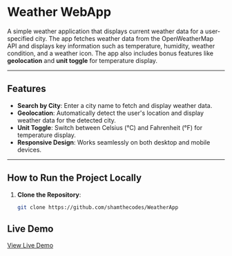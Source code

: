 # Weather WebApp

A simple weather application that displays current weather data for a user-specified city. The app fetches weather data from the OpenWeatherMap API and displays key information such as temperature, humidity, weather condition, and a weather icon. The app also includes bonus features like **geolocation** and **unit toggle** for temperature display.

---

## Features

- **Search by City**: Enter a city name to fetch and display weather data.
- **Geolocation**: Automatically detect the user's location and display weather data for the detected city.
- **Unit Toggle**: Switch between Celsius (°C) and Fahrenheit (°F) for temperature display.
- **Responsive Design**: Works seamlessly on both desktop and mobile devices.

---

## How to Run the Project Locally

1. **Clone the Repository**:
   ```bash
   git clone https://github.com/shamthecodes/WeatherApp
   ```

## Live Demo

[View Live Demo](https://weather-app-alpha-topaz-17.vercel.app/)
